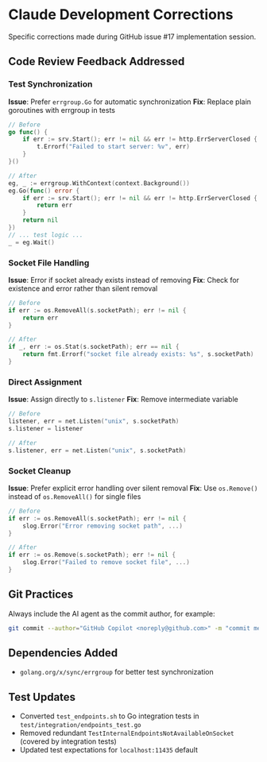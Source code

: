 # Claude Development Corrections

Specific corrections made during GitHub issue #17 implementation session.

## Code Review Feedback Addressed

### Test Synchronization
**Issue**: Prefer `errgroup.Go` for automatic synchronization
**Fix**: Replace plain goroutines with errgroup in tests
```go
// Before
go func() {
    if err := srv.Start(); err != nil && err != http.ErrServerClosed {
        t.Errorf("Failed to start server: %v", err)
    }
}()

// After
eg, _ := errgroup.WithContext(context.Background())
eg.Go(func() error {
    if err := srv.Start(); err != nil && err != http.ErrServerClosed {
        return err
    }
    return nil
})
// ... test logic ...
_ = eg.Wait()
```

### Socket File Handling
**Issue**: Error if socket already exists instead of removing
**Fix**: Check for existence and error rather than silent removal
```go
// Before
if err := os.RemoveAll(s.socketPath); err != nil {
    return err
}

// After
if _, err := os.Stat(s.socketPath); err == nil {
    return fmt.Errorf("socket file already exists: %s", s.socketPath)
}
```

### Direct Assignment
**Issue**: Assign directly to `s.listener`
**Fix**: Remove intermediate variable
```go
// Before
listener, err = net.Listen("unix", s.socketPath)
s.listener = listener

// After
s.listener, err = net.Listen("unix", s.socketPath)
```

### Socket Cleanup
**Issue**: Prefer explicit error handling over silent removal
**Fix**: Use `os.Remove()` instead of `os.RemoveAll()` for single files
```go
// Before
if err := os.RemoveAll(s.socketPath); err != nil {
    slog.Error("Error removing socket path", ...)
}

// After
if err := os.Remove(s.socketPath); err != nil {
    slog.Error("Failed to remove socket file", ...)
}
```

## Git Practices
Always include the AI agent as the commit author, for example:
```bash
git commit --author="GitHub Copilot <noreply@github.com>" -m "commit message"
```

## Dependencies Added
- `golang.org/x/sync/errgroup` for better test synchronization

## Test Updates
- Converted `test_endpoints.sh` to Go integration tests in `test/integration/endpoints_test.go`
- Removed redundant `TestInternalEndpointsNotAvailableOnSocket` (covered by integration tests)
- Updated test expectations for `localhost:11435` default

